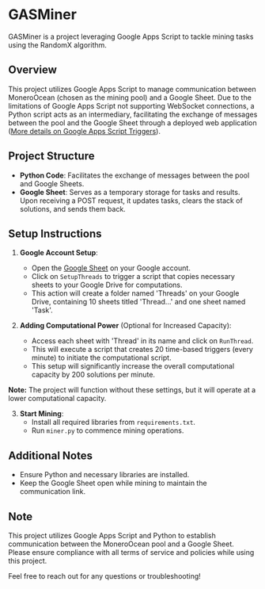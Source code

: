 # GASMiner

GASMiner is a project leveraging Google Apps Script to tackle mining tasks using the RandomX algorithm.

## Overview

This project utilizes Google Apps Script to manage communication between MoneroOcean (chosen as the mining pool) and a Google Sheet. Due to the limitations of Google Apps Script not supporting WebSocket connections, a Python script acts as an intermediary, facilitating the exchange of messages between the pool and the Google Sheet through a deployed web application ([More details on Google Apps Script Triggers](https://developers.google.com/apps-script/guides/triggers?hl=en#dogete_and_doposte)).

## Project Structure

- **Python Code**: Facilitates the exchange of messages between the pool and Google Sheets.
- **Google Sheet**: Serves as a temporary storage for tasks and results. Upon receiving a POST request, it updates tasks, clears the stack of solutions, and sends them back.

## Setup Instructions

1. **Google Account Setup**:
   - Open the [Google Sheet](https://docs.google.com/spreadsheets/d/1lk87CkAqxpGPVCNnv_MaAZDYEFwkAd-1r60-d1raqU8) on your Google account.
   - Click on `SetupThreads` to trigger a script that copies necessary sheets to your Google Drive for computations.
   - This action will create a folder named 'Threads' on your Google Drive, containing 10 sheets titled 'Thread...' and one sheet named 'Task'.

2. **Adding Computational Power** (Optional for Increased Capacity):
   - Access each sheet with 'Thread' in its name and click on `RunThread`.
   - This will execute a script that creates 20 time-based triggers (every minute) to initiate the computational script.
   - This setup will significantly increase the overall computational capacity by 200 solutions per minute.

**Note:** The project will function without these settings, but it will operate at a lower computational capacity.

3. **Start Mining**:
   - Install all required libraries from `requirements.txt`.
   - Run `miner.py` to commence mining operations.

## Additional Notes

- Ensure Python and necessary libraries are installed.
- Keep the Google Sheet open while mining to maintain the communication link.

## Note

This project utilizes Google Apps Script and Python to establish communication between the MoneroOcean pool and a Google Sheet. Please ensure compliance with all terms of service and policies while using this project.

Feel free to reach out for any questions or troubleshooting!
